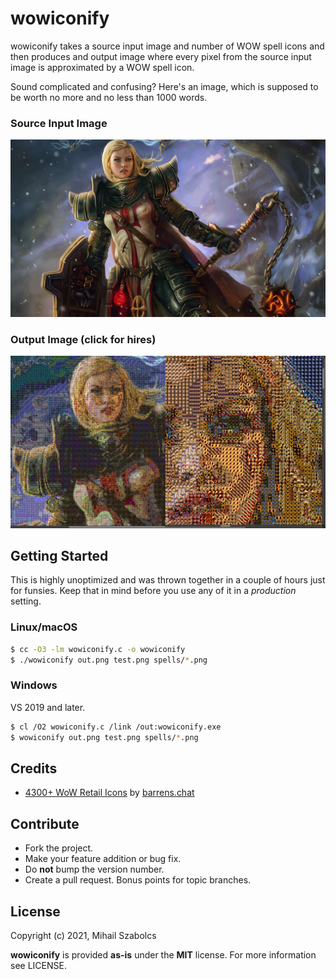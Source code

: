 wowiconify
==========
wowiconify takes a source input image and number of WOW spell icons and then produces
and output image where every pixel from the source input image is approximated by a
WOW spell icon.

Sound complicated and confusing? Here's an image, which is supposed to be worth
no more and no less than 1000 words.

### Source Input Image
![](test.png)

### Output Image (click for hires)
[![](test_preview_out.png)](test_out.png)

Getting Started
---------------
This is highly unoptimized and was thrown together in a couple of hours just for
funsies. Keep that in mind before you use any of it in a _production_ setting.

### Linux/macOS
```bash
$ cc -O3 -lm wowiconify.c -o wowiconify
$ ./wowiconify out.png test.png spells/*.png
```

### Windows
VS 2019 and later.

```bash
$ cl /O2 wowiconify.c /link /out:wowiconify.exe
$ wowiconify out.png test.png spells/*.png
```

Credits
-------
* [4300+ WoW Retail Icons][1] by [barrens.chat][2]

Contribute
----------
* Fork the project.
* Make your feature addition or bug fix.
* Do **not** bump the version number.
* Create a pull request. Bonus points for topic branches.

License
-------
Copyright (c) 2021, Mihail Szabolcs

**wowiconify** is provided **as-is** under the **MIT** license.
For more information see LICENSE.

[1]: https://www.warcrafttavern.com/community/art-resources/icon-pack-4300-wow-retail-icons-in-png/
[2]: https://barrens.chat/
